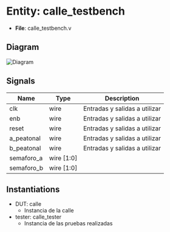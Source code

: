 
# Entity: calle_testbench 
- **File**: calle_testbench.v

## Diagram
![Diagram](calle_testbench.svg "Diagram")
## Signals

| Name       | Type       | Description                   |
| ---------- | ---------- | ----------------------------- |
| clk        | wire       | Entradas y salidas a utilizar |
| enb        | wire       | Entradas y salidas a utilizar |
| reset      | wire       | Entradas y salidas a utilizar |
| a_peatonal | wire       | Entradas y salidas a utilizar |
| b_peatonal | wire       | Entradas y salidas a utilizar |
| semaforo_a | wire [1:0] |                               |
| semaforo_b | wire [1:0] |                               |

## Instantiations

- DUT: calle
  -  Instancia de la calle- tester: calle_tester
  -  Instancia de las pruebas realizadas